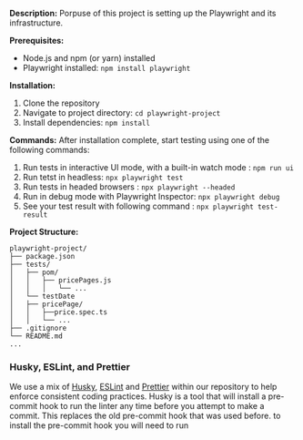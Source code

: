 **Description:**
Porpuse of this project is setting up the Playwright and its infrastructure.



**Prerequisites:**

- Node.js and npm (or yarn) installed
- Playwright installed: `npm install playwright`


**Installation:**

1. Clone the repository
2. Navigate to project directory: `cd playwright-project`
3. Install dependencies: `npm install`

**Commands:**
After installation complete, start testing using one of the following commands:

1. Run tests in interactive UI mode, with a built-in watch mode : `npm run ui`
2. Run tetst in headless: `npx playwright test`
3. Run tests in headed browsers : `npx playwright --headed`
4. Run in debug mode with Playwright Inspector: `npx playwright debug`
5. See your test result with following command : `npx playwright test-result`


**Project Structure:**

```
playwright-project/
├── package.json
├── tests/
│   ├── pom/
│   │   ├── pricePages.js
│   │   │   └── ...
│   └── testDate
│   ├── pricePage/
│   │   ├──price.spec.ts
│   │   └── ...
├── .gitignore
└── README.md
...
```

### Husky, ESLint, and Prettier

We use a mix of [Husky](https://github.com/typicode/husky), [ESLint](https://eslint.org/) and [Prettier](https://prettier.io/) within our repository to help enforce consistent coding practices. Husky is a tool that will install a pre-commit hook to run the linter any time before you attempt to make a commit. This replaces the old pre-commit hook that was used before. to install the pre-commit hook you will need to run

